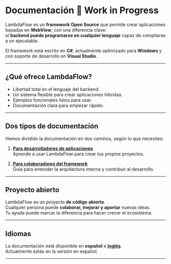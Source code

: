 # Documentación 🚧 Work in Progress

LambdaFlow es un **framework Open Source** que permite crear aplicaciones basadas en **WebView**, con una diferencia clave:  
el **backend puede programarse en cualquier lenguaje** capaz de compilarse a un ejecutable.  

El framework está escrito en **C#**, actualmente optimizado para **Windows** y con soporte de desarrollo en **Visual Studio**.

---

## ¿Qué ofrece LambdaFlow?
- Libertad total en el lenguaje del backend.  
- Un sistema flexible para crear aplicaciones híbridas.  
- Ejemplos funcionales listos para usar.  
- Documentación clara para empezar rápido.

---

## Dos tipos de documentación
Hemos dividido la documentación en dos caminos, según lo que necesites:

1. **[Para desarrolladores de aplicaciones](usage/index.md)**  
   Aprende a usar LambdaFlow para crear tus propios proyectos.

2. **[Para colaboradores del framework](tech/index.md)**  
   Guía para entender la arquitectura interna y contribuir al desarrollo.


---

## Proyecto abierto
LambdaFlow es un proyecto **de código abierto**.  
Cualquier persona puede **colaborar, mejorar y aportar** nuevas ideas.  
Tu ayuda puede marcar la diferencia para hacer crecer el ecosistema.


---

## Idiomas
La documentación está disponible en **español** e **[inglés](../en/index.md)**.  
Actualmente estás en la versión en español.

---